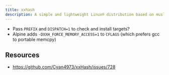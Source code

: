 ```yaml
---
title: xxhash
description: A simple and lightweight Linux® distribution based on musl libc and toybox
---
```


- Pass `PREFIX` and `DISPATCH=1` to check and install targets?
- Alpine adds `-DXXH_FORCE_MEMORY_ACCESS=1` to `CFLAGS` (which prefers gcc to portable memcpy)

## Resources
- https://github.com/Cyan4973/xxHash/issues/728
